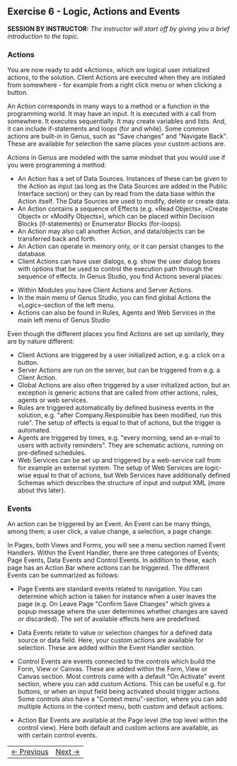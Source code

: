 ## Exercise 6 - Logic, Actions and Events
**SESSION BY INSTRUCTOR:** *The instructor will start off by giving you a brief introduction to the topic.*


### Actions

You are now ready to add «Actions», which are logical user initialized actions, to the solution. Client Actions are executed when they are initiated from somewhere - for example from a right click menu or when clicking a button.

An Action corresponds in many ways to a method or a function in the programming world. It may have an input. It is executed with a call from somewhere. It executes sequentially. It may create variables and lists. And, it can include if-statements and loops (for and while). Some common actions are built-in in Genus, such as "Save changes" and "Navigate Back". These are available for selection the same places your custom actions are.

Actions in Genus are modeled with the same mindset that you would use if you were programming a method:
-	An Action has a set of Data Sources. Instances of these can be given to the Action as input (as long as the Data Sources are added in the Public Interface section) or they can by read from the data base within the Action itself. The Data Sources are used to modify, delete or create data.
- 	An Action contains a sequence of Effects (e.g. «Read Objects», «Create Object» or «Modify Objects»), which can be placed within Decision Blocks (if-statements) or Enumerator Blocks (for-loops).
- An Action may also call another Action, and data/objects can be transferred back and forth.
-	An Action can operate in memory only, or it can persist changes to the database.
-	Client Actions can have user dialogs, e.g. show the user dialog boxes with options that be used to control the execution path through the sequence of effects.
In Genus Studio, you find Actions several places:
  * Within Modules you have Client Actions and Server Actions.
  * In the main menu of Genus Studio, you can find global Actions the «Logic»-section of the left menu.
  * Actions can also be found in Rules, Agents and Web Services in the main left menu of Genus Studio

  Even though the different places you find Actions are set up similarly, they are by nature different:


-	Client Actions are triggered by a user initialized action, e.g. a click on a button.
- Server Actions are run on the server, but can be triggered from e.g. a Client Action.
- Global Actions are also often triggered by a user initialized action, but an exception is generic actions that are called from other actions, rules, agents or web services.
-	Rules are triggered automatically by defined business events in the solution, e.g. "after Company.Responsible has been modified, run this rule". The setup of effects is equal to that of actions, but the trigger is automated.
-	Agents are triggered by times, e.g. "every morning, send an e-mail to users with activity reminders". They are schematic actions, running on pre-defined schedules.
-	Web Services can be set up and triggered by a web-service call from for example an external system. The setup of Web Services are logic-wise equal to that of actions, but Web Services have additionally defined Schemas which describes the structure of input and output XML (more about this later).


### Events
An action can be triggered by an Event. An Event can be many things, among them; a user click, a value change, a selection, a page change.

In Pages, both Views and Forms, you will see a menu section named Event Handlers. Within the Event Handler, there are three categories of Events; Page Events, Data Events and Control Events. In addition to these, each page has an Action Bar where actions can be triggered.
The different Events can be summarized as follows:

- Page Events are standard events related to navigation. You can determine which action is taken for instance when a user leaves the page (e.g. On Leave Page "Confirm Save Changes" which gives a popup message where the user determines whether changes are saved or discarded). The set of available effects here are predefined.

- Data Events relate to value or selection changes for a defined data source or data field. Here, your custom actions are available for selection. These are added within the Event Handler section.

- Control Events are events connected to the controls which build the Form, View or Canvas. These are added within the Form, View or Canvas section. Most controls come with a default "On Activate" event section, where you can add custom Actions. This can be useful e.g. for buttons, or when an input field being activated should trigger actions. Some controls also have a "Context menu"-section, where you can add multiple Actions in the context menu, both custom and default actions.

- Action Bar Events are available at the Page level (the top level within the control view). Here both default and custom actions are available, as with certain control events.


<table>
   <tr><td><a href="exercise-05-2.md"><- Previous</a></td><td align="right"><a href="exercise-06-2.md">Next -></a></td></tr>
</table>
